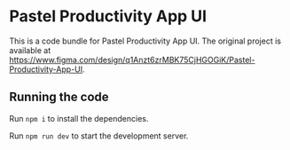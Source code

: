 
  # Pastel Productivity App UI

  This is a code bundle for Pastel Productivity App UI. The original project is available at https://www.figma.com/design/q1Anzt6zrMBK75CjHGOGiK/Pastel-Productivity-App-UI.

  ## Running the code

  Run `npm i` to install the dependencies.

  Run `npm run dev` to start the development server.
  